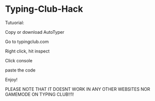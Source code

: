# Typing-Club-Hack
Tutuorial:

Copy or download AutoTyper

Go to typingclub.com

Right click, hit inspect 

Click console

paste the code 

Enjoy!

PLEASE NOTE THAT IT DOESNT WORK IN ANY OTHER WEBSITES NOR GAMEMODE ON TYPING CLUB!!1!
